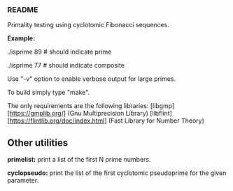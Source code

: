 ### README

Primality testing using cyclotomic Fibonacci sequences.

__Example:__

./isprime 89 # should indicate prime 

./isprime 77 # should indicate composite


Use "-v" option to enable verbose output for large primes.


To build simply type "make".

The only requirements are the following libraries:
[libgmp][https://gmplib.org/] (Gnu Multiprecision Library)
[libflint][https://flintlib.org/doc/index.html] (Fast Library for Number Theory)


## Other utilities

**primelist:** print a list of the first N prime numbers.

**cyclopseudo:** print the list of the first cyclotomic pseudoprime for the given parameter.

